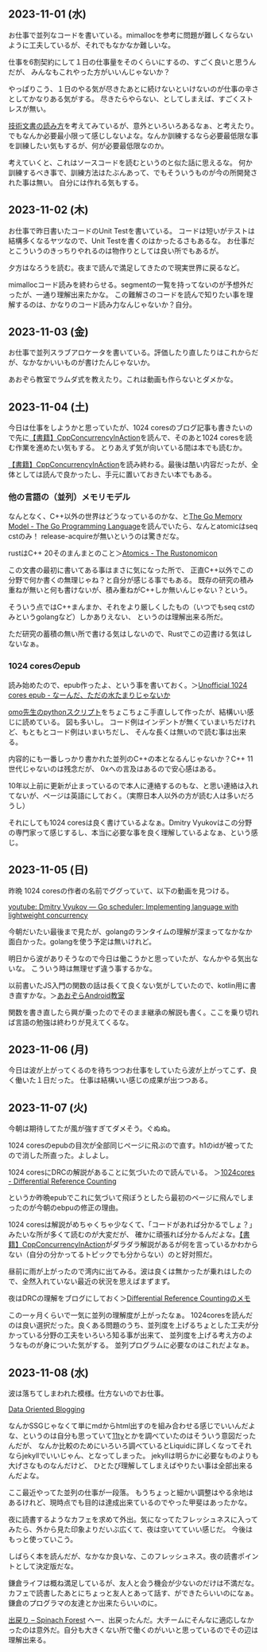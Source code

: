 ## 2023-11-01 (水)

お仕事で並列なコードを書いている。mimallocを参考に問題が難しくならないように工夫しているが、それでもなかなか難しいな。

仕事を6割契約にして１日の仕事量をそのくらいにするの、すごく良いと思うんだが、
みんなもこれやった方がいいんじゃないか？

やっぱりこう、１日のやる気が尽きたあとに続けないといけないのが仕事の辛さとしてかなりある気がする。
尽きたらやらない、としてしまえば、すごくストレスが無い。

[技術文書の読み方](%E6%8A%80%E8%A1%93%E6%96%87%E6%9B%B8%E3%81%AE%E8%AA%AD%E3%81%BF%E6%96%B9)を考えてみているが、意外といろいろあるなぁ、と考えたり。
でもなんか必要最小限って感じしないよな。なんか訓練するなら必要最低限な事を訓練したい気もするが、何が必要最低限なのか。

考えていくと、これはソースコードを読むというのと似た話に思えるな。
何か訓練するべき事で、訓練方法はたぶんあって、でもそういうものが今の所開発された事は無い。
自分には作れる気もする。

## 2023-11-02 (木)

お仕事で昨日書いたコードのUnit Testを書いている。
コードは短いがテストは結構多くなるヤツなので、Unit Testを書くのはかったるさもあるな。
お仕事だとこういうのきっちりやれるのは物作りとしては良い所でもあるが。

夕方はなろうを読む。夜まで読んで満足してきたので現実世界に戻るなど。

mimallocコード読みを終わらせる。segmentの一覧を持ってないのが予想外だったが、一通り理解出来たかな。
この難解さのコードを読んで知りたい事を理解するのは、かなりのコード読み力なんじゃないか？自分。

## 2023-11-03 (金)

お仕事で並列スラブアロケータを書いている。評価したり直したりはこれからだが、なかなかいいものが書けたんじゃないか。

あおぞら教室でラムダ式を教えたり。これは動画も作らないとダメかな。

## 2023-11-04 (土)

今日は仕事をしようかと思っていたが、1024 coresのブログ記事も書きたいので先に[【書籍】CppConcurrencyInAction](%E3%80%90%E6%9B%B8%E7%B1%8D%E3%80%91CppConcurrencyInAction)を読んで、そのあと1024 coresを読む作業を進めたい気もする。
とりあえず気が向いている間は本でも読むか。

[【書籍】CppConcurrencyInAction](%E3%80%90%E6%9B%B8%E7%B1%8D%E3%80%91CppConcurrencyInAction)を読み終わる。最後は酷い内容だったが、全体としては読んで良かったし、手元に置いておきたい本でもある。

### 他の言語の（並列）メモリモデル

なんとなく、C++以外の世界はどうなっているのかな、と[The Go Memory Model - The Go Programming Language](https://go.dev/ref/mem)を読んでいたら、なんとatomicはseq cstのみ！
release-acquireが無いというのは驚きだな。

rustはC++ 20そのまんまとのこと＞[Atomics - The Rustonomicon](https://doc.rust-lang.org/nomicon/atomics.html)

この文書の最初に書いてある事はまさに気になった所で、
正直C++以外でこの分野で何か書くの無理じゃね？と自分が感じる事でもある。
既存の研究の積み重ねが無いと何も書けないが、積み重ねがC++しか無いんじゃない？という。

そういう点ではC++まんまか、それをより厳しくしたもの（いつでもseq cstのみというgolangなど）しかありえない、
というのは理解出来る所だ。

ただ研究の蓄積の無い所で書ける気はしないので、Rustでこの辺書ける気はしないなぁ。

### 1024 coresのepub

読み始めたので、epub作ったよ、という事を書いておく。＞[Unofficial 1024 cores epub - なーんだ、ただの水たまりじゃないか](https://karino2.github.io/2023/11/04/unofficial_1024cores_epub.html)

[omo先生のpythonスクリプト](https://github.com/omo/rsc.epub)をちょこちょこ手直しして作ったが、結構いい感じに読めている。
図も多いし。
コード例はインデントが無くていまいちだけれど、もともとコード例はいまいちだし、
そんな長くは無いので読む事は出来る。

内容的にも一番しっかり書かれた並列のC++の本となるんじゃないか？C++ 11世代じゃないのは残念だが、
0xへの言及はあるので安心感はある。

10年以上前に更新が止まっているので本人に連絡するのもな、と思い連絡は入れてないが、ページは英語にしておく。（実際日本人以外の方が読む人は多いだろうし）

それにしても1024 coresは良く書けているよなぁ。Dmitry Vyukovはこの分野の専門家って感じするし、本当に必要な事を良く理解しているよなぁ、という感じ。

## 2023-11-05 (日)

昨晩 1024 coresの作者の名前でググっていて、以下の動画を見つける。

[youtube: Dmitry Vyukov — Go scheduler: Implementing language with lightweight concurrency](https://youtu.be/-K11rY57K7k?si=cAkA0Cv3sU-4d7FQ)

今朝だいたい最後まで見たが、golangのランタイムの理解が深まってなかなか面白かった。golangを使う予定は無いけれど。

明日から波がありそうなので今日は働こうかと思っていたが、なんかやる気出ないな。
こういう時は無理せず違う事するかな。

以前書いたJS入門の関数の話は長くて良くない気がしていたので、kotlin用に書き直すかな。＞[あおぞらAndroid教室](%E3%81%82%E3%81%8A%E3%81%9E%E3%82%89Android%E6%95%99%E5%AE%A4)

関数を書き直したら興が乗ったのでそのまま継承の解説も書く。ここを乗り切れば言語の勉強は終わりが見えてくるな。

## 2023-11-06 (月)

今日は波が上がってくるのを待ちつつお仕事をしていたら波が上がってこず、良く働いた１日だった。
仕事は結構いい感じの成果が出つつある。

## 2023-11-07 (火)

今朝は期待してたが風が強すぎてダメそう。ぐぬぬ。

1024 coresのepubの目次が全部同じページに飛ぶので直す。h1のidが被ってたので消した所直った。よしよし。

1024 coresにDRCの解説があることに気づいたので読んでいる。
＞[1024cores - Differential Reference Counting](https://www.1024cores.net/home/lock-free-algorithms/object-life-time-management/differential-reference-counting)

というか昨晩epubでこれに気づいて飛ぼうとしたら最初のページに飛んでしまったのが今朝のebpuの修正の理由。

1024 coresは解説がめちゃくちゃ少なくて、「コードがあれば分かるでしょ？」みたいな所が多くて読むのが大変だが、
確かに頑張れば分かるんだよな。[【書籍】CppConcurrencyInAction](%E3%80%90%E6%9B%B8%E7%B1%8D%E3%80%91CppConcurrencyInAction)がダラダラ解説があるが何を言っているかわからない（自分の分かってるトピックでも分からない）のと好対照だ。

昼前に雨が上がったので湾内に出てみる。波は良くは無かったが乗れはしたので、全然入れていない最近の状況を思えばまずまず。

夜はDRCの理解をブログにしておく＞[Differential Reference Countingのメモ](https://karino2.github.io/2023/11/07/drc_memo.html)

この一ヶ月くらいで一気に並列の理解度が上がったなぁ。
1024coresを読んだのは良い選択だった。良くある問題のうち、並列度を上げるちょとした工夫が分かっている分野の工夫をいろいろ知る事が出来て、
並列度を上げる考え方のようなものが身についた気がする。
並列プログラムに必要なのはこれだよなぁ。

## 2023-11-08 (水)

波は落ちてしまわれた模様。仕方ないのでお仕事。

[Data Oriented Blogging](https://matklad.github.io/2023/11/07/dta-oriented-blogging.html)

なんかSSGじゃなくて単にmdからhtml出すのを組み合わせる感じでいいんだよな、というのは自分も思っていて[11ty](11ty)とかを調べていたのはそういう意図だったんだが、
なんか比較のためにいろいろ調べているとLiquidに詳しくなってそれならjekyllでいいじゃん、となってしまった。
jekyllは明らかに必要なものよりも大げさなものなんだけど、
ひとたび理解してしまえばやりたい事は全部出来るんだよな。

ここ最近やってた並列の仕事が一段落。
もうちょっと細かい調整はやる余地はあるけれど、現時点でも目的は達成出来ているのでやった甲斐はあったかな。

夜に読書するようなカフェを求めて外出。気になってたフレッシュネスに入ってみたら、外から見た印象よりだいぶ広くて、夜は空いてていい感じだ。
今後はもっと使っていこう。

しばらく本を読んだが、なかなか良いな、このフレッシュネス。夜の読書ポイントとして決定版だな。

鎌倉ライフは概ね満足しているが、友人と会う機会が少ないのだけは不満だな。
カフェで読書したあとにちょっと友人とあって話す、ができたらいいのになぁ。
鎌倉のプログラマの友達とか出来たらいいのに。

[出戻り – Spinach Forest](https://records.dodgson.org/2023/10/29/returning/) へー、出戻ったんだ。大チームにそんなに適応しなかったのは意外だ。自分も大きくない所で働くのがいいと思っているのでその辺は理解出来る。